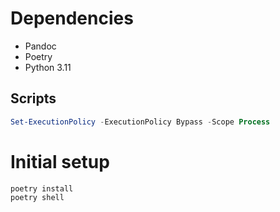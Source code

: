 # Dependencies
* Pandoc
* Poetry
* Python 3.11

## Scripts
```powershell
Set-ExecutionPolicy -ExecutionPolicy Bypass -Scope Process
```
# Initial setup
```commandline
poetry install
poetry shell
```